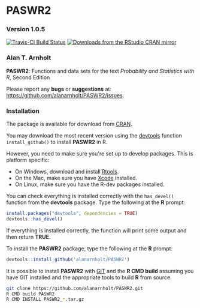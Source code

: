 PASWR2
========

### Version 1.0.5

[![Travis-CI Build Status](https://travis-ci.org/alanarnholt/PASWR2.svg?branch=master)](https://travis-ci.org/alanarnholt/PASWR2)
[![Downloads from the RStudio CRAN mirror](https://cranlogs.r-pkg.org/badges/PASWR2)](https://CRAN.R-project.org/package=PASWR2)

### Alan T. Arnholt

**PASWR2**: Functions and data sets for the text *Probability and Statistics with R*, Second Edition

Please report any **bugs** or **suggestions** at:
<https://github.com/alanarnholt/PASWR2/issues>.

### Installation

The package is available for download from
[CRAN](https://CRAN.R-project.org/package=PASWR2).

You may download the most recent version using the [devtools](https://github.com/hadley/devtools) function `install_github()` to install **PASWR2** in R.

However, you need to make sure you're set up to develop packages. This is platform specific:

* On Windows, download and install [Rtools](https://cran.r-project.org/bin/windows/Rtools/).
* On the Mac, make sure you have [Xcode](https://developer.apple.com/xcode/) installed.
* On Linux, make sure you have the R-dev packages installed.

You can check everything is installed correctly with the `has_devel()` function from the **devtools** package. Type the following at 
the **R** prompt:


```r
install.packages("devtools", dependencies = TRUE)    
devtools::has_devel()
```

If everything is installed correctly, the function will print some output and then return **TRUE**.

To install the **PASWR2** package, type the following at the **R** prompt:


```r
devtools::install_github('alanarnholt/PASWR2')
```
    
It is possible to install **PASWR2** with [GIT](http://git-scm.com/) and the **R CMD build** assuming you have GIT installed and the appropriate tools to build **R** from source.

```bash
git clone https://github.com/alanarnholt/PASWR2.git
R CMD build PASWR2
R CMD INSTALL PASWR2_*.tar.gz
```

